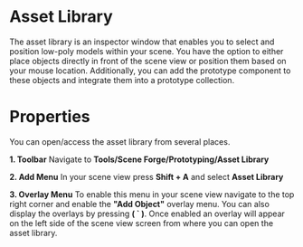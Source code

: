 ﻿
# Asset Library

The asset library is an inspector window that enables you to select and position low-poly models within your scene. You have the option to either place objects directly in front of the scene view or position them based on your mouse location. Additionally, you can add the prototype component to these objects and integrate them into a prototype collection.

# Properties

You can open/access the asset library from several places.

**1. Toolbar**
Navigate to **Tools/Scene Forge/Prototyping/Asset Library**

**2. Add Menu**
In your scene view press **Shift + A** and select **Asset Library**

**3. Overlay Menu**
To enable this menu in your scene view navigate to the top right corner and enable the **"Add Object"** overlay menu. You can also display the overlays by pressing **( ` )**.
Once enabled an overlay will appear on the left side of the scene view screen from where you can open the asset library.






